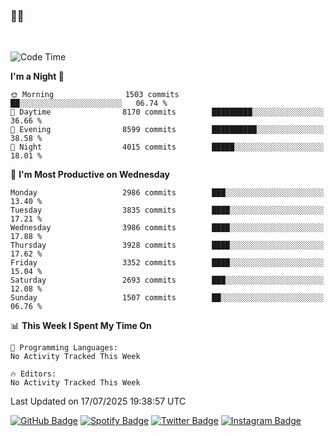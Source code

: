### 🤙🍺

<!-- <a href="https://github-readme-stats.vercel.app/api?username=hzak2xx&count_private=true&show_icons=true&theme=dracula">
  <img align="center" src="https://github-readme-stats.vercel.app/api?username=hzak2xx&count_private=true&show_icons=true&theme=dracula" />
</a>
</br> -->
</br>

<!--START_SECTION:waka-->
![Code Time](http://img.shields.io/badge/Code%20Time-4%2C209%20hrs%2040%20mins-blue)

**I'm a Night 🦉** 

```text
🌞 Morning                1503 commits        ██░░░░░░░░░░░░░░░░░░░░░░░   06.74 % 
🌆 Daytime                8170 commits        █████████░░░░░░░░░░░░░░░░   36.66 % 
🌃 Evening                8599 commits        ██████████░░░░░░░░░░░░░░░   38.58 % 
🌙 Night                  4015 commits        █████░░░░░░░░░░░░░░░░░░░░   18.01 % 
```
📅 **I'm Most Productive on Wednesday** 

```text
Monday                   2986 commits        ███░░░░░░░░░░░░░░░░░░░░░░   13.40 % 
Tuesday                  3835 commits        ████░░░░░░░░░░░░░░░░░░░░░   17.21 % 
Wednesday                3986 commits        ████░░░░░░░░░░░░░░░░░░░░░   17.88 % 
Thursday                 3928 commits        ████░░░░░░░░░░░░░░░░░░░░░   17.62 % 
Friday                   3352 commits        ████░░░░░░░░░░░░░░░░░░░░░   15.04 % 
Saturday                 2693 commits        ███░░░░░░░░░░░░░░░░░░░░░░   12.08 % 
Sunday                   1507 commits        ██░░░░░░░░░░░░░░░░░░░░░░░   06.76 % 
```


📊 **This Week I Spent My Time On** 

```text
💬 Programming Languages: 
No Activity Tracked This Week

🔥 Editors: 
No Activity Tracked This Week
```


 Last Updated on 17/07/2025 19:38:57 UTC
<!--END_SECTION:waka-->

[![GitHub Badge](https://img.shields.io/badge/GitHub-100000?style=for-the-badge&logo=github&logoColor=white)](https://github.com/hzak2xx)
[![Spotify Badge](https://img.shields.io/badge/Spotify-1ED760?&style=for-the-badge&logo=spotify&logoColor=white)](https://open.spotify.com/user/uf90s6sbbh75a1mt44clkhkvf)
[![Twitter Badge](https://img.shields.io/badge/Twitter-1DA1F2?style=for-the-badge&logo=twitter&logoColor=white)](https://twitter.com/hzak2xx)
[![Instagram Badge](https://img.shields.io/badge/Instagram-E4405F?style=for-the-badge&logo=instagram&logoColor=white)](https://www.instagram.com/hzak2xx/)
